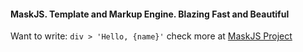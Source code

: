 <h4>MaskJS. Template and Markup Engine. Blazing Fast and Beautiful</h4>

<p>Want to write: 
	<code>div > 'Hello, {name}'</code>  check more at 
	<a href='https://tenbits.github.com/CompoJS/#mask'>MaskJS Project</a>
</p>
